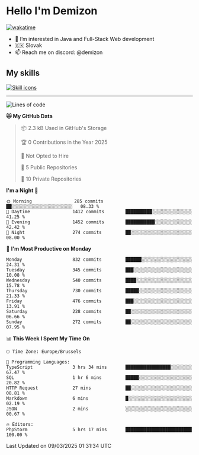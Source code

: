 # Hello I'm Demizon
[![wakatime](https://wakatime.com/badge/user/6ad1949f-d6d7-44f9-9eee-c35e54cc499b.svg)](https://wakatime.com/@6ad1949f-d6d7-44f9-9eee-c35e54cc499b)
- 👀 I’m interested in Java and Full-Stack Web development
- 🇸🇰 Slovak
- 📫 Reach me on discord: @demizon

## My skills
[![Skill icons](https://skillicons.dev/icons?i=java,js,ts,html,css,react,nextjs,tailwind,supabase,py,git,docker,linux,mysql,postgres,mongo&theme=dark)](https://github.com/Demizon3433)

---

<!--START_SECTION:waka-->
![Lines of code](https://img.shields.io/badge/From%20Hello%20World%20I%27ve%20Written-1.1%20million%20lines%20of%20code-blue)

**🐱 My GitHub Data** 

> 📦 2.3 kB Used in GitHub's Storage 
 > 
> 🏆 0 Contributions in the Year 2025
 > 
> 🚫 Not Opted to Hire
 > 
> 📜 5 Public Repositories 
 > 
> 🔑 10 Private Repositories 
 > 
**I'm a Night 🦉** 

```text
🌞 Morning                285 commits         ██░░░░░░░░░░░░░░░░░░░░░░░   08.33 % 
🌆 Daytime                1412 commits        ██████████░░░░░░░░░░░░░░░   41.25 % 
🌃 Evening                1452 commits        ███████████░░░░░░░░░░░░░░   42.42 % 
🌙 Night                  274 commits         ██░░░░░░░░░░░░░░░░░░░░░░░   08.00 % 
```
📅 **I'm Most Productive on Monday** 

```text
Monday                   832 commits         ██████░░░░░░░░░░░░░░░░░░░   24.31 % 
Tuesday                  345 commits         ███░░░░░░░░░░░░░░░░░░░░░░   10.08 % 
Wednesday                540 commits         ████░░░░░░░░░░░░░░░░░░░░░   15.78 % 
Thursday                 730 commits         █████░░░░░░░░░░░░░░░░░░░░   21.33 % 
Friday                   476 commits         ███░░░░░░░░░░░░░░░░░░░░░░   13.91 % 
Saturday                 228 commits         ██░░░░░░░░░░░░░░░░░░░░░░░   06.66 % 
Sunday                   272 commits         ██░░░░░░░░░░░░░░░░░░░░░░░   07.95 % 
```


📊 **This Week I Spent My Time On** 

```text
🕑︎ Time Zone: Europe/Brussels

💬 Programming Languages: 
TypeScript               3 hrs 34 mins       █████████████████░░░░░░░░   67.47 % 
SQL                      1 hr 6 mins         █████░░░░░░░░░░░░░░░░░░░░   20.82 % 
HTTP Request             27 mins             ██░░░░░░░░░░░░░░░░░░░░░░░   08.81 % 
Markdown                 6 mins              █░░░░░░░░░░░░░░░░░░░░░░░░   02.19 % 
JSON                     2 mins              ░░░░░░░░░░░░░░░░░░░░░░░░░   00.67 % 

🔥 Editors: 
PhpStorm                 5 hrs 17 mins       █████████████████████████   100.00 % 
```


 Last Updated on 09/03/2025 01:31:34 UTC
<!--END_SECTION:waka-->

